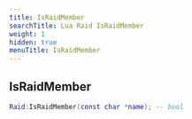 ```yaml
---
title: IsRaidMember
searchTitle: Lua Raid IsRaidMember
weight: 1
hidden: true
menuTitle: IsRaidMember
---
```

## IsRaidMember
```lua
Raid:IsRaidMember(const char *name); -- bool
```